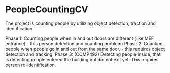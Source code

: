 # PeopleCountingCV
The project is counting people by utilizing object detection, traction and identification

Phase 1: Counting people when in and out doors are different (like MEF entrance) - this person detection and counting problem)
Phase 2: Counting people when people go in and out from the same door. - this requires object detection and tracking. 
Phase 3: (COMP492) Detecting people inside, that is detecting people entered the building but did not exit yet. This requires person re-Identification.